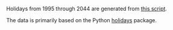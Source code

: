 Holidays from 1995 through 2044 are generated from [this script](https://github.com/facebook/prophet/blob/main/python/scripts/generate_holidays_file.py).

The data is primarily based on the Python [holidays](https://pypi.org/project/holidays/) package.
